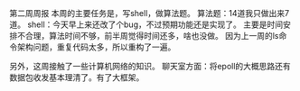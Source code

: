 第二周周报
本周的主要任务是，写shell，做算法题。
算法题：14道我只做出来7道。
shell：今天早上来还改了个bug，不过预期功能还是实现了。
主要是时间安排不合理，算法时间不够，前半周觉得时间还多，啥也没做。
因为上一周的ls命令架构问题，重复代码太多，所以重构了一遍。

另外，这周接触了一些计算机网络的知识。
聊天室方面：将epoll的大概思路还有数据包收发基本理清了。有了大框架。

